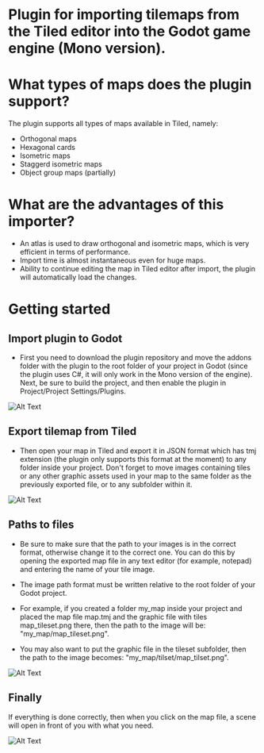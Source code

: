 # Plugin for importing tilemaps from the Tiled editor into the Godot game engine (Mono version).

# What types of maps does the plugin support?
The plugin supports all types of maps available in Tiled, namely:
- Orthogonal maps
- Hexagonal cards
- Isometric maps
- Staggerd isometric maps
- Object group maps (partially)

# What are the advantages of this importer?
- An atlas is used to draw orthogonal and isometric maps, which is very efficient in terms of performance.
- Import time is almost instantaneous even for huge maps.
- Ability to continue editing the map in Tiled editor after import, the plugin will automatically load the changes.

# Getting started
## Import plugin to Godot
- First you need to download the plugin repository and move the addons folder with the plugin to the root folder of your project in Godot (since the plugin uses C#, it will only work in the Mono version of the engine). Next, be sure to build the project, and then enable the plugin in Project/Project Settings/Plugins.

![Alt Text](https://github.com/mi-sts/godot_tiled_importer/blob/main/gifs/plugin_import.gif)

## Export tilemap from Tiled
- Then open your map in Tiled and export it in JSON format which has tmj extension (the plugin only supports this format at the moment) to any folder inside your project. Don't forget to move images containing tiles or any other graphic assets used in your map to the same folder as the previously exported file, or to any subfolder within it.

![Alt Text](https://github.com/mi-sts/godot_tiled_importer/blob/main/gifs/map_export.gif)

## Paths to files
- Be sure to make sure that the path to your images is in the correct format, otherwise change it to the correct one. You can do this by opening the exported map file in any text editor (for example, notepad) and entering the name of your tile image.

- The image path format must be written relative to the root folder of your Godot project. 

- For example, if you created a folder my_map inside your project and placed the map file map.tmj and the graphic file with tiles map_tileset.png there, then the path to the image will be: "my_map/map_tileset.png".
- You may also want to put the graphic file in the tileset subfolder, then the path to the image becomes: "my_map/tilset/map_tilset.png".

![Alt Text](https://github.com/mi-sts/godot_tiled_importer/blob/main/gifs/tileset_import.gif)

## Finally
If everything is done correctly, then when you click on the map file, a scene will open in front of you with what you need.

![Alt Text](https://github.com/mi-sts/godot_tiled_importer/blob/main/gifs/result.gif)
